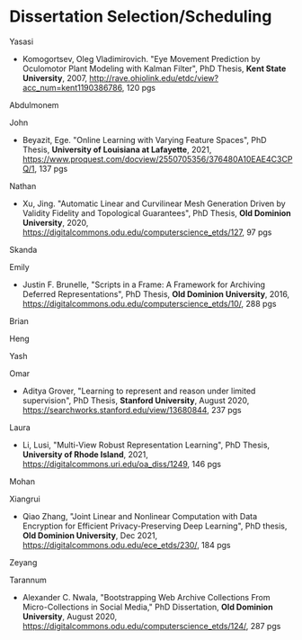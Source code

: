 # Dissertation Selection/Scheduling

Yasasi
* Komogortsev, Oleg Vladimirovich. "Eye Movement Prediction by Oculomotor Plant Modeling with Kalman Filter", PhD Thesis, **Kent State University**, 2007, http://rave.ohiolink.edu/etdc/view?acc_num=kent1190386786, 120 pgs

Abdulmonem

John
* Beyazit, Ege. "Online Learning with Varying Feature Spaces", PhD Thesis, **University of Louisiana at Lafayette**, 2021, https://www.proquest.com/docview/2550705356/376480A10EAE4C3CPQ/1, 137 pgs

Nathan
* Xu, Jing. "Automatic Linear and Curvilinear Mesh Generation Driven by Validity Fidelity and Topological Guarantees", PhD Thesis, **Old Dominion University**, 2020, https://digitalcommons.odu.edu/computerscience_etds/127, 97 pgs

Skanda

Emily
* Justin F. Brunelle, "Scripts in a Frame: A Framework for Archiving Deferred Representations", PhD Thesis, **Old Dominion University**, 2016, https://digitalcommons.odu.edu/computerscience_etds/10/, 288 pgs

Brian

Heng

Yash

Omar
* Aditya Grover,  "Learning to represent and reason under limited supervision", PhD Thesis, **Stanford University**, August 2020, https://searchworks.stanford.edu/view/13680844, 237 pgs

Laura
* Li, Lusi, "Multi-View Robust Representation Learning", PhD Thesis, **University of Rhode Island**, 2021, https://digitalcommons.uri.edu/oa_diss/1249, 146 pgs

Mohan

Xiangrui
* Qiao Zhang, "Joint Linear and Nonlinear Computation with Data Encryption for Efficient Privacy-Preserving Deep Learning", PhD thesis, **Old Dominion University**, Dec 2021, https://digitalcommons.odu.edu/ece_etds/230/, 184 pgs

Zeyang

Tarannum
* Alexander C. Nwala, "Bootstrapping Web Archive Collections From Micro-Collections in Social Media," PhD Dissertation, **Old Dominion University**, August 2020, https://digitalcommons.odu.edu/computerscience_etds/124/, 287 pgs
